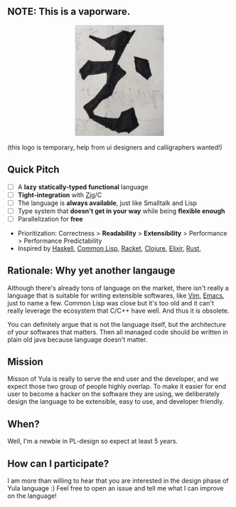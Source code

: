 ## NOTE: This is a vaporware.

<!-- ![Logo for Yula](assets/logo.jpg) { height = 300px; } -->
<div align="center">
    <img alt="logo for Yula" src="assets/logo.jpg" width="200px" />
</div>

(this logo is temporary, help from ui designers and calligraphers wanted!)

## Quick Pitch
- [ ] A **lazy** **statically-typed** **functional** language
- [ ] **Tight-integration** with [Zig](https://ziglang.org/)/C
- [ ] The language is **always available**, just like Smalltalk and Lisp
- [ ] Type system that **doesn't get in your way** while being **flexible enough**
- [ ] Parallelization for **free**
- Prioritization: Correctness > **Readability** > **Extensibility** > Performance > Performance Predictability
- Inspired by [Haskell](https://www.haskell.org/), [Common Lisp](https://lisp-lang.org/), [Racket](https://racket-lang.org/), [Clojure](https://clojure.org/), [Elixir](https://elixir-lang.org/), [Rust](https://www.rust-lang.org/), 

## Rationale: Why yet another langauge

Although there's already tons of language on the market, there isn't really a language that is suitable for writing extensible softwares, like [Vim](https://www.vim.org/), [Emacs](https://www.gnu.org/software/emacs/), just to name a few. Common Lisp was close but it's too old and it can't really leverage the ecosystem that C/C++ have well. And thus it is obsolete.

You can definitely argue that is not the language itself, but the architecture of your softwares that matters. Then all managed code should be written in plain old java because language doesn't matter.

## Mission

Misson of Yula is really to serve the end user and the developer, and we expect those two group of people highly overlap. To make it easier for end user to become a hacker on the software they are using, we deliberately design the language to be extensible, easy to use, and developer friendly.

## When?

Well, I'm a newbie in PL-design so expect at least 5 years.

## How can I participate?

I am more than willing to hear that you are interested in the design phase of Yula language :) Feel free to open an issue and tell me what I can improve on the language!
